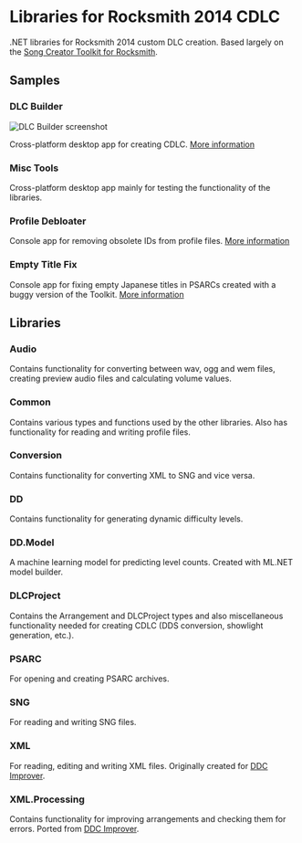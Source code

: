 # Libraries for Rocksmith 2014 CDLC

.NET libraries for Rocksmith 2014 custom DLC creation. Based largely on the [Song Creator Toolkit for Rocksmith](https://github.com/rscustom/rocksmith-custom-song-toolkit).

## Samples

### DLC Builder

![DLC Builder screenshot](https://i.imgur.com/bXfuU99.png)

Cross-platform desktop app for creating CDLC. [More information](https://github.com/iminashi/Rocksmith2014.NET/blob/main/samples/DLCBuilder/README.md)

### Misc Tools

Cross-platform desktop app mainly for testing the functionality of the libraries.

### Profile Debloater

Console app for removing obsolete IDs from profile files. [More information](https://github.com/iminashi/Rocksmith2014.NET/blob/main/samples/ProfileDebloater/README.md)

### Empty Title Fix

Console app for fixing empty Japanese titles in PSARCs created with a buggy version of the Toolkit. [More information](https://github.com/iminashi/Rocksmith2014.NET/blob/main/samples/EmptyTitleFix/README.md)

## Libraries

### Audio

Contains functionality for converting between wav, ogg and wem files, creating preview audio files and calculating volume values.

### Common

Contains various types and functions used by the other libraries. Also has functionality for reading and writing profile files.

### Conversion

Contains functionality for converting XML to SNG and vice versa.

### DD

Contains functionality for generating dynamic difficulty levels.

### DD.Model

A machine learning model for predicting level counts. Created with ML.NET model builder.

### DLCProject

Contains the Arrangement and DLCProject types and also miscellaneous functionality needed for creating CDLC (DDS conversion, showlight generation, etc.).

### PSARC

For opening and creating PSARC archives.

### SNG

For reading and writing SNG files.

### XML

For reading, editing and writing XML files. Originally created for [DDC Improver](https://github.com/iminashi/DDCImprover).

### XML.Processing

Contains functionality for improving arrangements and checking them for errors. Ported from [DDC Improver](https://github.com/iminashi/DDCImprover).
